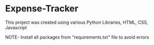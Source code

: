 # Expense-Tracker
This project was created using various Python Libraries, HTML, CSS, Javascript

NOTE- Install all packages from "requirements.txt" file to avoid errors
